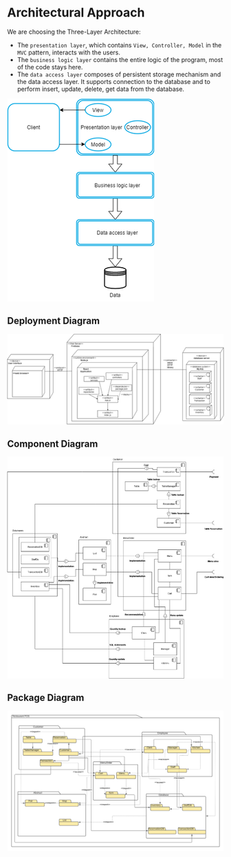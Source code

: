 # Architectural Approach


We are choosing the Three-Layer Architecture:

- The `presentation layer`, which contains `View, Controller, Model` in the `MVC` pattern, interacts with the users.
- The `business logic layer` contains the entire logic of the program, most of the code stays here.
- The `data access layer` composes of persistent storage mechanism and the data access layer. It supports connection to the database and to perform insert, update, delete, get data from the database.

![OverallThreeTier](./Diagrams/OverallThreeTier.png)

## Deployment Diagram

![UML-Deployment.drawio (2)](https://github.com/anhnhivu/Restaurant-Application-Semester-211/blob/master/Documentation/Diagrams/UML-Deployment.drawio%20(2).png)





## Component Diagram



![component_diagram](./Diagrams/component_diagram.png)



## Package Diagram

![package_diagram](./Diagrams/package_diagram.png)
